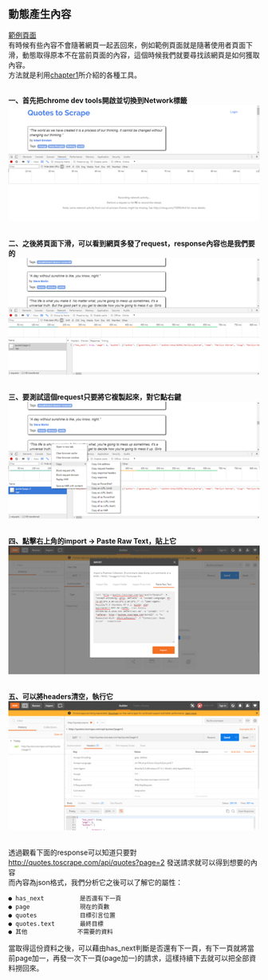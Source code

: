 ## 動態產生內容

[範例頁面](http://quotes.toscrape.com/scroll)
<br>
有時候有些內容不會隨著網頁一起丟回來，例如範例頁面就是隨著使用者頁面下滑，動態取得原本不在當前頁面的內容，這個時候我們就要尋找該網頁是如何獲取內容。<br>
方法就是利用[chapter1](chapter1.md)所介紹的各種工具。<br><br>

**一、首先把chrome dev tools開啟並切換到Network標籤**
![network](./assets/14.PNG)<br><br>

**二、之後將頁面下滑，可以看到網頁多發了request，response內容也是我們要的**
![scroll](./assets/15.PNG)<br><br>

**三、要測試這個request只要將它複製起來，對它點右鍵**
![scroll](./assets/16.PNG)<br><br>

**四、點擊右上角的import -> Paste Raw Text，貼上它**
![scroll](./assets/17.PNG)<br><br>

**五、可以將headers清空，執行它**
![scroll](./assets/18.PNG)<br><br>

透過觀看下面的response可以知道只要對 http://quotes.toscrape.com/api/quotes?page=2 發送請求就可以得到想要的內容<br>
而內容為json格式，我們分析它之後可以了解它的屬性：
```bash
● has_next          是否還有下一頁
● page              現在的頁數
● quotes            目標引言位置
● quotes.text       最終目標
● 其他              不需要的資料
```
當取得這份資料之後，可以藉由has_next判斷是否還有下一頁，有下一頁就將當前page加一，再發一次下一頁(page加一)的請求，這樣持續下去就可以把全部資料撈回來。